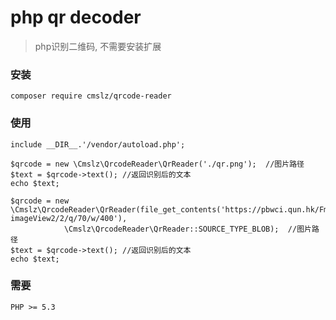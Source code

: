 # php qr decoder
> php识别二维码, 不需要安装扩展

### 安装
`composer require cmslz/qrcode-reader`

### 使用
```
include __DIR__.'/vendor/autoload.php';

$qrcode = new \Cmslz\QrcodeReader\QrReader('./qr.png');  //图片路径
$text = $qrcode->text(); //返回识别后的文本
echo $text;

$qrcode = new \Cmslz\QrcodeReader\QrReader(file_get_contents('https://pbwci.qun.hk/FmPZqFEJnFkkihvZ9wAVjKAZzOUs?imageView2/2/q/70/w/400'),
            \Cmslz\QrcodeReader\QrReader::SOURCE_TYPE_BLOB);  //图片路径
$text = $qrcode->text(); //返回识别后的文本
echo $text;
```

### 需要
```
PHP >= 5.3
```
